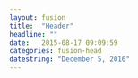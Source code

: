 ```yaml
---
layout: fusion
title:  "Header"
headline: ""
date:   2015-08-17 09:09:59
categories: fusion-head
datestring: "December 5, 2016"
---
```

